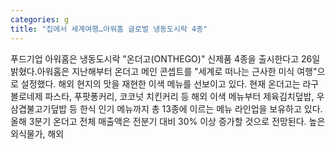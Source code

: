 ```yaml
---
categories: g
title: "집에서 세계여행…아워홈 글로벌 냉동도시락 4종"
---
```

푸드기업 아워홈은 냉동도시락 "온더고(ONTHEGO)" 신제품 4종을 출시한다고 26일 밝혔다.아워홈은 지난해부터 온더고 메인 콘셉트를 "세계로 떠나는 근사한 미식 여행"으로 설정했다. 해외 현지의 맛을 재현한 이색 메뉴를 선보이고 있다. 현재 온더고는 라구 볼로네제 파스타, 푸팟퐁커리, 코코넛 치킨커리 등 해외 이색 메뉴부터 제육김치덮밥, 우삼겹불고기덮밥 등 한식 인기 메뉴까지 총 13종에 이르는 메뉴 라인업을 보유하고 있다.올해 3분기 온더고 전체 매출액은 전분기 대비 30% 이상 증가할 것으로 전망된다. 높은 외식물가, 해외